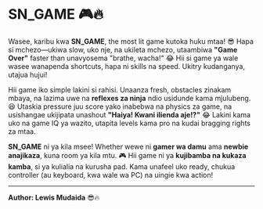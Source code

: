# SN_GAME 🎮🔥  

Wasee, karibu kwa **SN_GAME**, the most lit game kutoka huku mtaa! 😎 Hapa si mchezo—ukiwa slow, uko nje, na ukileta mchezo, utaambiwa **"Game Over"** faster than unavyosema "brathe, wacha!" 😂 Hii si game ya wale wasee wanapenda shortcuts, hapa ni skills na speed. Ukitry kudanganya, utajua hujui!  

Hii game iko simple lakini si rahisi. Unaanza fresh, obstacles zinakam mbaya, na lazima uwe na **reflexes za ninja** ndio usidunde kama mjulubeng. 😆 Utaskia pressure juu score yako inabebwa na physics za game, na usishangae ukijipata unashout **"Haiya! Kwani ilienda aje!?"** 😂 Lakini kama uko na game IQ ya wazito, utapita levels kama pro na kudai bragging rights za mtaa.  

**SN_GAME** ni ya kila msee! Whether wewe ni **gamer wa damu** ama **newbie anajikaza**, kuna room ya kila mtu. 🎮 Hii game ni ya **kujibamba na kukaza kamba**, si ya kulialia na kurusha pad. Kama unafeel uko ready, chukua controller (au keyboard, kwa wale wa PC) na uingie kwa action!  

---

**Author: Lewis Mudaida** 😎🔥  
